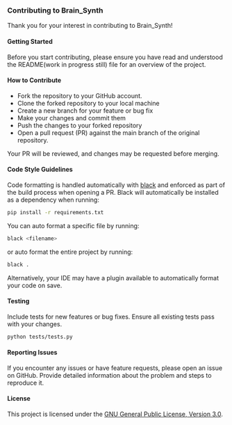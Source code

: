 ### Contributing to Brain_Synth

Thank you for your interest in contributing to Brain_Synth!

#### Getting Started

Before you start contributing, please ensure you have read and understood the README(work in progress still) file for an overview of the project.

#### How to Contribute

- Fork the repository to your GitHub account.
- Clone the forked repository to your local machine
- Create a new branch for your feature or bug fix
- Make your changes and commit them
- Push the changes to your forked repository
- Open a pull request (PR) against the main branch of the original repository.

Your PR will be reviewed, and changes may be requested before merging.

#### Code Style Guidelines

Code formatting is handled automatically with [black](https://pypi.org/project/black/) and enforced as part of the build process when opening a PR. Black will automatically be installed as a dependency when running:

```bash
pip install -r requirements.txt
```

You can auto format a specific file by running:

```bash
black <filename>
```

or auto format the entire project by running:

```bash
black .
```

Alternatively, your IDE may have a plugin available to automatically format your code on save.

#### Testing

Include tests for new features or bug fixes.
Ensure all existing tests pass with your changes.

```bash
python tests/tests.py
```

#### Reporting Issues

If you encounter any issues or have feature requests, please open an issue on GitHub. Provide detailed information about the problem and steps to reproduce it.

#### License

This project is licensed under the [GNU General Public License, Version 3.0](LICENSE).
